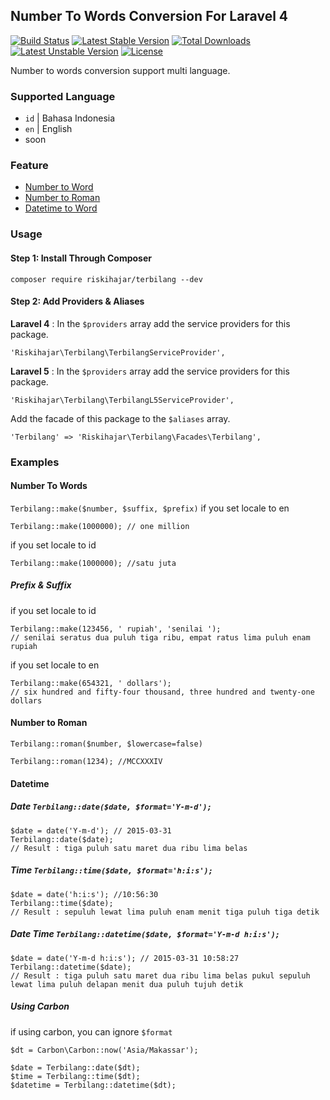 ## Number To Words Conversion For Laravel 4
[![Build Status](https://travis-ci.org/riskihajar/terbilang.svg?branch=master)](https://travis-ci.org/riskihajar/terbilang)
[![Latest Stable Version](https://poser.pugx.org/riskihajar/terbilang/v/stable.svg)](https://packagist.org/packages/riskihajar/terbilang)
[![Total Downloads](https://poser.pugx.org/riskihajar/terbilang/downloads.svg)](https://packagist.org/packages/riskihajar/terbilang)
[![Latest Unstable Version](https://poser.pugx.org/riskihajar/terbilang/v/unstable.svg)](https://packagist.org/packages/riskihajar/terbilang)
[![License](https://poser.pugx.org/riskihajar/terbilang/license.svg)](https://github.com/riskihajar/terbilang/blob/master/LICENSE)

Number to words conversion support multi language.

### Supported Language
* `id` | Bahasa Indonesia
* `en` | English
* soon

### Feature
* [Number to Word](https://github.com/riskihajar/terbilang#number-to-words)
* [Number to Roman](https://github.com/riskihajar/terbilang#number-to-roman)
* [Datetime to Word](https://github.com/riskihajar/terbilang#datetime)

### Usage

#### Step 1: Install Through Composer
```
composer require riskihajar/terbilang --dev
````

#### Step 2: Add Providers & Aliases
**Laravel 4** : In the `$providers` array add the service providers for this package.
```
'Riskihajar\Terbilang\TerbilangServiceProvider',
```
**Laravel 5** : In the `$providers` array add the service providers for this package.
```
'Riskihajar\Terbilang\TerbilangL5ServiceProvider',
```
Add the facade of this package to the `$aliases` array.
```
'Terbilang' => 'Riskihajar\Terbilang\Facades\Terbilang',
```

### Examples
#### Number To Words
`Terbilang::make($number, $suffix, $prefix)`
if you set locale to en
```
Terbilang::make(1000000); // one million
```
if you set locale to id
```
Terbilang::make(1000000); //satu juta
```

##### Prefix & Suffix
if you set locale to id
```
Terbilang::make(123456, ' rupiah', 'senilai ');
// senilai seratus dua puluh tiga ribu, empat ratus lima puluh enam rupiah
```
if you set locale to en
```
Terbilang::make(654321, ' dollars');
// six hundred and fifty-four thousand, three hundred and twenty-one dollars
```

#### Number to Roman
`Terbilang::roman($number, $lowercase=false)`
```
Terbilang::roman(1234); //MCCXXXIV
```

#### Datetime
##### Date `Terbilang::date($date, $format='Y-m-d');`
```
$date = date('Y-m-d'); // 2015-03-31
Terbilang::date($date);
// Result : tiga puluh satu maret dua ribu lima belas
```
##### Time `Terbilang::time($date, $format='h:i:s');`
```
$date = date('h:i:s'); //10:56:30
Terbilang::time($date);
// Result : sepuluh lewat lima puluh enam menit tiga puluh tiga detik
```
##### Date Time `Terbilang::datetime($date, $format='Y-m-d h:i:s');`
```
$date = date('Y-m-d h:i:s'); // 2015-03-31 10:58:27
Terbilang::datetime($date);
// Result : tiga puluh satu maret dua ribu lima belas pukul sepuluh lewat lima puluh delapan menit dua puluh tujuh detik
```
##### Using Carbon
if using carbon, you can ignore `$format`
```
$dt = Carbon\Carbon::now('Asia/Makassar');

$date = Terbilang::date($dt);
$time = Terbilang::time($dt);
$datetime = Terbilang::datetime($dt);
```
